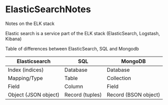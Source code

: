 # ElasticSearchNotes
Notes on the ELK stack

Elastic search is a service part of the ELK stack (ElasticSearch, Logstash, Kibana)

Table of differences between ElasticSearch, SQL and Mongodb

| Elasticsearch | SQL | MongoDB |
| ----------- | ----------- | -------- |
| Index (indices) | Database | Database | 
| Mapping/Type | Table | Collection | 
| Field | Column | Field |
| Object (JSON object) | Record (tuples) | Record (BSON object) |

